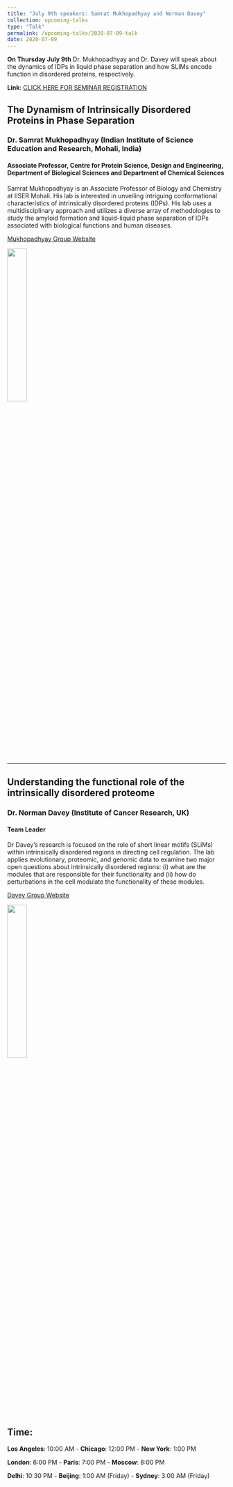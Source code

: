 ```yaml
---
title: "July 9th speakers: Samrat Mukhopadhyay and Norman Davey"
collection: upcoming-talks
type: "Talk"
permalink: /upcoming-talks/2020-07-09-talk
date: 2020-07-09
---
```


**On Thursday July 9th** Dr. Mukhopadhyay and Dr. Davey will speak about the dynamics of IDPs in liquid phase separation and how SLIMs encode function in disordered proteins, respectively.

**Link**: [CLICK HERE FOR SEMINAR REGISTRATION](https://wustl-hipaa.zoom.us/webinar/register/WN_Yxqk5QxZSa68o6OgA2FS-A)

## The Dynamism of Intrinsically Disordered Proteins in Phase Separation
### Dr. Samrat Mukhopadhyay (Indian Institute of Science Education and Research, Mohali, India)

#### Associate Professor, Centre for Protein Science, Design and Engineering, Department of Biological Sciences and Department of Chemical Sciences

Samrat Mukhopadhyay is an Associate Professor of Biology and Chemistry at IISER Mohali. His lab is interested in unveiling intriguing conformational characteristics of intrinsically disordered proteins (IDPs). His lab uses a multidisciplinary approach and utilizes a diverse array of methodologies to study the amyloid formation and liquid-liquid phase separation of IDPs associated with biological functions and human diseases. 

[Mukhopadhyay Group Website]([https://www.iisermohali.ac.in/faculty/dcs/mukhopadhyay])

<img src="{{site.baseurl}}/images/speakers/2020/mukhopadhyay.jpg" width="30%">


---

## Understanding the functional role of the intrinsically disordered proteome
### Dr. Norman Davey (Institute of Cancer Research, UK)

#### Team Leader
Dr Davey’s research is focused on the role of short linear motifs (SLiMs) within intrinsically disordered regions in directing cell regulation. 
The lab applies evolutionary, proteomic, and genomic data to examine two major open questions about intrinsically disordered regions: (i) what are the modules that are responsible for their functionality and (ii) how do perturbations in the cell modulate the functionality of these modules.

[Davey Group Website](https://www.icr.ac.uk/our-research/researchers-and-teams/dr-norman-davey)

<img src="{{site.baseurl}}/images/speakers/2020/davey.jpg" width="30%">


## Time:
**Los Angeles**: 10:00 AM - **Chicago**: 12:00 PM  - **New York**: 1:00 PM 

**London**: 6:00 PM - **Paris**: 7:00 PM - **Moscow**: 8:00 PM 

**Delhi**: 10:30 PM - **Beijing**: 1:00 AM (Friday)  - **Sydney**: 3:00 AM (Friday)





